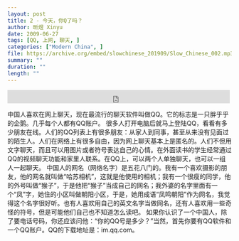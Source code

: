 ```yaml
---
layout: post
title: 2 - 今天，你Q了吗？
author: 昕煜 Xinyu
date: 2009-06-27
tags: [QQ, 上网, 聊天, ]
categories: ["Modern China", ]
file: https://archive.org/embed/slowchinese_201909/Slow_Chinese_002.mp3
summary: ""
duration: ""
length: ""
---
```


<iframe src="https://archive.org/embed/slowchinese_201909/Slow_Chinese_002.mp3" width="500" height="30" frameborder="0" webkitallowfullscreen="true" mozallowfullscreen="true" allowfullscreen></iframe>

中国人喜欢在网上聊天，现在最流行的聊天软件叫做QQ。它的标志是一只胖乎乎的企鹅。几乎每个人都有QQ账户。
很多人打开电脑后就马上登陆QQ，看看有多少朋友在线。人们的QQ列表上有很多朋友：从家人到同事，甚至从来没有见面过的陌生人。人们在网络上有很多自由，因为网上聊天基本上是匿名的。人们不但用文字聊天，而且可以用图片或者符号表达自己的心情。在外面读书的学生经常通过QQ的视频聊天功能和家里人联系。在QQ上，可以两个人单独聊天，也可以一组人一起聊天。
中国人的网名（网络名字）是五花八门的。我有一个喜欢摄影的朋友，他的网名就叫做“哈苏相机”，这就是他使用的相机；我有一个很瘦的同学，他的外号叫做“猴子”，于是他把“猴子”当成自己的网名；我外婆的名字里面有一个“凤”字，她住的小区叫做朝阳小区，于是，她用成语“凤鸣朝阳”作为网名，我觉得这个名字很好听。也有人喜欢用自己的英文名字当做网名，还有人喜欢用一些奇怪的符号，但是可能他们自己也不知道怎么读吧。
如果你认识了一个中国人，除了要电话号码，你还应该问他：“你的QQ号是多少？”当然，首先你要有QQ软件和一个QQ账户。QQ的下载地址是：im.qq.com。

